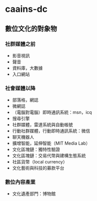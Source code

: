 # caains-dc

## 數位文化的對象物
### 社群媒體之前
- 影音視訊
- 聲音
- 資料庫，大數據
- 入口網站

### 社會媒體以降
- 部落格，網誌
- 微網誌
- （電腦對電腦）即時通訊系統：msn，icq
- 搜尋引擎
- 社群媒體，雷達系統與自動帳號
- 行動社群媒體，行動即時通訊系統：微信
- 聊天機器人
- 擴增智能，延伸智能（MIT Media Lab）
- 文化區塊鏈：獨特性驗證
- 文化區塊鏈：交易代幣與建構生態系統
- 社區貨幣（local currency）
- 文化藝術與科技的募款平台

### 數位內容產業
- 文化遺產部門：博物館
